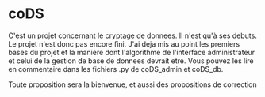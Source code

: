 # coDS
C'est un projet concernant le cryptage de donnees.
Il n'est qu'à ses debuts. Le projet n'est donc pas encore fini.
J'ai deja mis au point les premiers bases du projet et la maniere dont l'algorithme de l'interface administrateur
et celui de la gestion de base de donnees devrait etre. Vous pouvez les lire en commentaire dans les fichiers .py
de coDS_admin et coDS_db. 

Toute proposition sera la bienvenue, et aussi des propositions de correction
